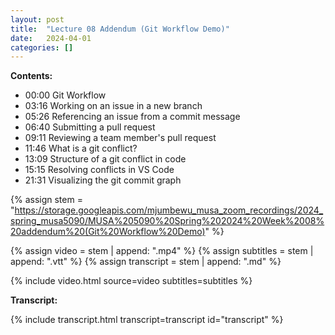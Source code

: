 ```yaml
---
layout: post
title:  "Lecture 08 Addendum (Git Workflow Demo)"
date:   2024-04-01
categories: []
---
```


**Contents:**
- 00:00 Git Workflow
- 03:16 Working on an issue in a new branch
- 05:26 Referencing an issue from a commit message
- 06:40 Submitting a pull request
- 09:11 Reviewing a team member's pull request
- 11:46 What is a git conflict?
- 13:09 Structure of a git conflict in code
- 15:15 Resolving conflicts in VS Code 
- 21:31 Visualizing the git commit graph

<!--more-->

{% assign stem = "https://storage.googleapis.com/mjumbewu_musa_zoom_recordings/2024_spring_musa5090/MUSA%205090%20Spring%202024%20Week%2008%20addendum%20(Git%20Workflow%20Demo)" %}

{% assign video = stem | append: ".mp4" %}
{% assign subtitles = stem | append: ".vtt" %}
{% assign transcript = stem | append: ".md" %}

{% include video.html source=video subtitles=subtitles %}

**Transcript:**

{% include transcript.html transcript=transcript id="transcript" %}
